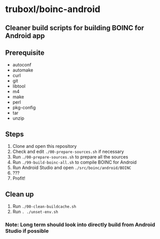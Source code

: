 # truboxl/boinc-android

## Cleaner build scripts for building BOINC for Android app

## Prerequisite

* autoconf
* automake
* curl
* git
* libtool
* m4
* make
* perl
* pkg-config
* tar
* unzip

## Steps

1. Clone and open this repository
1. Check and edit `./00-prepare-sources.sh` if necessary
1. Run `./00-prepare-sources.sh` to prepare all the sources
1. Run `./99-build-boinc-all.sh` to compile BOINC for Android
1. Run Android Studio and open `./src/boinc/android/BOINC`
1. ???
1. Profit!

## Clean up

1. Run `./00-clean-buildcache.sh`
1. Run `. ./unset-env.sh`

### Note: Long term should look into directly build from Android Studio if possible
